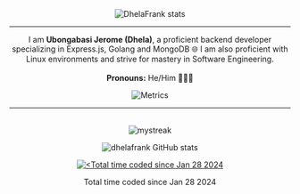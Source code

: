 <div align="center">
<img src="https://myreadme.vercel.app/api/embed/dhelafrank?panels=userstatistics,toprepositories,commitgraph" alt="DhelaFrank stats" align="center"/>
</div>

---

<p align="center"> I am <b>Ubongabasi Jerome (Dhela)</b>, a proficient backend developer specializing in Express.js, Golang and MongoDB 🌐 I am also proficient with Linux environments and strive for mastery in Software Engineering.

<br/>
<br/>
<b>Pronouns:</b> He/Him 🧍🏾‍♂️</p>

<div align="center">
  
![Metrics](https://metrics.lecoq.io/dhelafrank?template=classic&isocalendar=1&stargazers=1&habits=1&people=1&achievements=1&gists=1&notable=1&base=header%2C%20activity%2C%20community%2C%20repositories%2C%20metadata&base.indepth=false&base.hireable=false&base.skip=false&isocalendar=false&isocalendar.duration=half-year&stargazers=false&stargazers.days=14&stargazers.charts=true&stargazers.charts.type=classic&stargazers.worldmap=false&stargazers.worldmap.sample=0&habits=false&habits.from=200&habits.days=14&habits.facts=true&habits.charts=false&habits.charts.type=classic&habits.trim=false&habits.languages.limit=8&habits.languages.threshold=0%25&people=false&people.limit=24&people.identicons=false&people.identicons.hide=false&people.size=28&people.types=followers%2C%20following&people.shuffle=false&achievements=false&achievements.threshold=C&achievements.secrets=true&achievements.display=detailed&achievements.limit=0&notable=false&notable.from=organization&notable.repositories=false&notable.indepth=false&notable.types=commit&notable.self=false&gists=false&config.timezone=Africa%2FLagos)
</div>
<hr>
<br>

<div align="center">
  
  <img src="https://github-readme-streak-stats.herokuapp.com/?user=dhelafrank&theme=tokyonight" alt="mystreak" max-width="500px" />

  ![dhelafrank GitHub stats](https://github-readme-stats.vercel.app/api?username=dhelafrank&show_icons=true&theme=radical&color=0D1117)

</div>

<div align="center">
<a href="https://wakatime.com/@018d4d28-a8a6-4ce2-9fd0-8baf353bca7c" align="center" ><img src="https://wakatime.com/badge/user/018d4d28-a8a6-4ce2-9fd0-8baf353bca7c.svg?style=social" alt="<Total time coded since Jan 28 2024" /></a>

<p align="center">Total time coded since Jan 28 2024</p>

</div>
